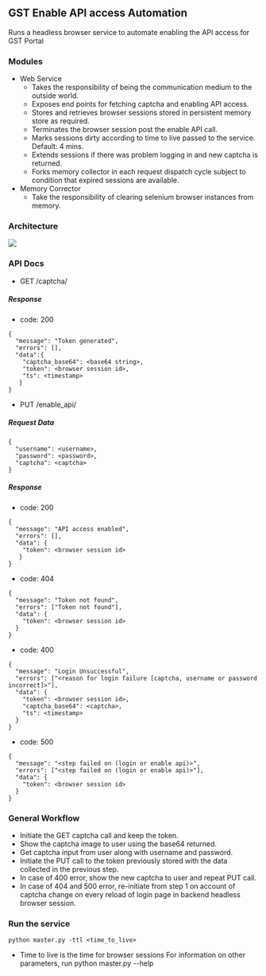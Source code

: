 ## GST Enable API access Automation
Runs a headless browser service to automate enabling the API access for GST Portal

### Modules
* Web Service
  * Takes the responsibility of being the communication medium to the outside world.
  * Exposes end points for fetching captcha and enabling API access.
  * Stores and retrieves browser sessions stored in persistent memory store as required.
  * Terminates the browser session post the enable API call.
  * Marks sessions dirty according to time to live passed to the service. Default: 4 mins.
  * Extends sessions if there was problem logging in and new captcha is returned.
  * Forks memory collector in each request dispatch cycle subject to condition that expired sessions are available.
* Memory Corrector
  * Take the responsibility of clearing selenium browser instances from memory.
  
  
### Architecture
![](https://ibin.co/4ijffLZq25NC.png)

### API Docs

* GET /captcha/

##### Response
* code: 200
```
{
  "message": "Token generated",
  "errors": [],
  "data":{
    "captcha_base64": <base64 string>,
    "token": <browser session id>,
    "ts": <timestamp>
   }
}
```


* PUT /enable_api/<token>

##### Request Data
```
{
  "username": <username>,
  "password": <password>,
  "captcha": <captcha>
}
```

##### Response
* code: 200 
```
{
  "message": "API access enabled",
  "errors": [],
  "data": {
    "token": <browser session id>
   }
}
```

* code: 404
```
{
  "message": "Token not found",
  "errors": ["Token not found"],
  "data": {
    "token": <browser session id>
  }
}
```

* code: 400
```
{
  "message": "Login Unsuccessful",
  "errors": ["<reason for login failure [captcha, username or password incorrect]>"],
  "data": {
    "token": <browser session id>,
    "captcha_base64": <captcha>,
    "ts": <timestamp>
  }
}
```

* code: 500
```
{
  "message": "<step failed on (login or enable api)>",
  "errors": ["<step failed on (login or enable api)>"],
  "data": {
    "token": <browser session id>
  }
}
```

### General Workflow
* Initiate the GET captcha call and keep the token.
* Show the captcha image to user using the base64 returned.
* Get captcha input from user along with username and password.
* Initiate the PUT call to the token previously stored with the data collected in the previous step.
* In case of 400 error, show the new captcha to user and repeat PUT call.
* In case of 404 and 500 error, re-initiate from step 1 on account of captcha change on every reload of login page in backend headless browser session.

### Run the service
```
python master.py -ttl <time_to_live>
```
* Time to live is the time for browser sessions
For information on other parameters, run python master.py --help
